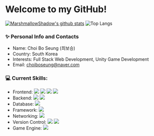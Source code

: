 # Welcome to my GitHub!

[![MarshmallowShadow's github stats](https://github-readme-stats.vercel.app/api?username=MarshmallowShadow&theme=material-palenight)](https://github.com/MarshmallowShadow/github-readme-stats)
![Top Langs](https://github-readme-stats-sand-six-91.vercel.app/api/top-langs/?username=MarshmallowShadow&layout=compact&theme=material-palenight)

### ✨ Personal Info and Contacts
- Name: Choi Bo Seung (최보승)
- Country: South Korea
- Interests: Full Stack Web Development, Unity Game Development
- Email: choiboseung@naver.com


### 💻 Current Skills:
- Frontend: <span><img src="https://img.shields.io/badge/HTML-E34F26?style=flat-square&logo=HTML5&logoColor=white"></span>
<span><img src="https://img.shields.io/badge/CSS-1572B6?style=flat-square&logo=CSS3&logoColor=white"></span>
<span><img src="https://img.shields.io/badge/JavaScript-F7DF1E?style=flat-square&logo=JavaScript&logoColor=white"></span>
<span><img src="https://img.shields.io/badge/jQuery-0769AD?style=flat-square&logo=jQuery&logoColor=white"></span>
- Backend: <span><img src="https://img.shields.io/badge/Java-ED8B00?style=flat-square&logo=Oracle&logoColor=white"></span>
<span><img src="https://img.shields.io/badge/Python-3776AB?style=flat-square&logo=Python&logoColor=white"></span>
- Database: <span><img src="https://img.shields.io/badge/JDBC-FF3621?style=flat-square&logo=DataBricks&logoColor=white"></span>
- Framework: <span><img src="https://img.shields.io/badge/Spring-6DB33F?style=flat-square&logo=Spring&logoColor=white"></span>
- Networking: <span><img src="https://img.shields.io/badge/Tomcat-F8DC75?style=flat-square&logo=ApacheTomcat&logoColor=black"></span>
- Version Control: <span><img src="https://img.shields.io/badge/GitHub-181717?style=flat-square&logo=GitHub&logoColor=white"></span>
<span><img src="https://img.shields.io/badge/Git-F05032?style=flat-square&logo=Git&logoColor=white"></span>
- Game Engine: <span><img src="https://img.shields.io/badge/Unity-FFFFFF?style=flat-square&logo=Unity&logoColor=black"></span>
